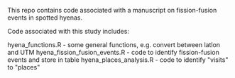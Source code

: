 This repo contains code associated with a manuscript on fission-fusion events in spotted hyenas. 

Code associated with this study includes:

hyena_functions.R - some general functions, e.g. convert between latlon and UTM
hyena_fission_fusion_events.R - code to identify fission-fusion events and store in table
hyena_places_analysis.R - code to identify "visits" to "places"